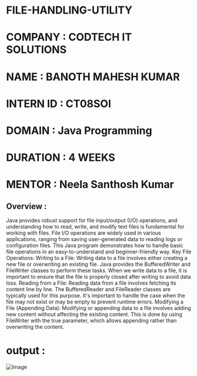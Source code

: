 # FILE-HANDLING-UTILITY
# COMPANY : CODTECH IT SOLUTIONS
# NAME :  BANOTH MAHESH KUMAR
# INTERN ID : CT08SOI
# DOMAIN : Java Programming
# DURATION : 4 WEEKS
# MENTOR : Neela Santhosh Kumar 
## Overview :
Java provides robust support for file input/output (I/O) operations, and understanding how to read, write, and modify text files is fundamental for working with files. File I/O operations are widely used in various applications, ranging from saving user-generated data to reading logs or configuration files. This Java program demonstrates how to handle basic file operations in an easy-to-understand and beginner-friendly way.
Key File Operations:
Writing to a File: Writing data to a file involves either creating a new file or overwriting an existing file. Java provides the BufferedWriter and FileWriter classes to perform these tasks. When we write data to a file, it is important to ensure that the file is properly closed after writing to avoid data loss.
Reading from a File: Reading data from a file involves fetching its content line by line. The BufferedReader and FileReader classes are typically used for this purpose. It's important to handle the case when the file may not exist or may be empty to prevent runtime errors.
Modifying a File (Appending Data): Modifying or appending data to a file involves adding new content without affecting the existing content. This is done by using FileWriter with the true parameter, which allows appending rather than overwriting the content.
# output :
![Image](https://github.com/user-attachments/assets/22e1cfdd-c60a-4c2f-8669-a677a4630b01)
